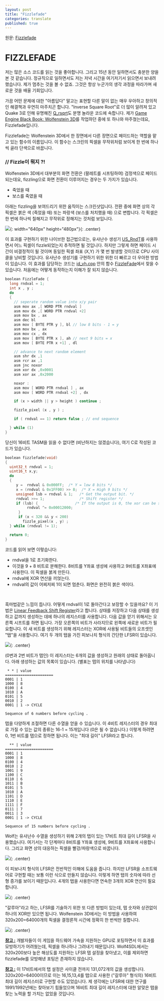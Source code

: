 ```yaml
---
layout: post
title: "Fizzlefade"
categories: translate
published: true
---
```


<style type="text/css">
.center {
    display: block;
    margin: auto;
}
</style>

원문: [Fizzlefade](http://fabiensanglard.net/fizzlefade/)

# FIZZLEFADE

저는 많은 소스 코드를 읽는 것을 좋아합니다. 그리고 15년 동안 일하면서도 충분한 양을 본 것 같습니다. 정규직으로 일하면서도 저는 저녁 시간을 여기저기서 읽으면서 보내려 했습니다. 제가 멈추는 것을 볼 수 없죠. 그것은 항상 누군가의 생각 과정을 따라가며 새로운 것을 배울 기회입니다.

가끔 어떤 문제에 대한 "아름답다" 말고는 표현할 다른 말이 없는 매우 우아하고 창의적인 해결책과 우연히 마주치곤 합니다. "Inverse Square Root"로 더 많이 알려져 있고 Quake 3로 인해 유명해진 [Q_rsqrt](https://en.wikipedia.org/wiki/Fast_inverse_square_root)도 분명 놀라운 코드에 속합니다. 제가 [Game Engine Black Book: Wolfenstein 3D](https://play.google.com/store/books/details/Fabien_Sanglard_Game_Engine_Black_Book?id=Lq4yDwAAQBAJ)를 작업하던 중에 또 하나와 마주쳤는데요, Fizzlefade입니다.

Fizzlefade는 Wolfenstein 3D에서 한 장면에서 다른 장면으로 페이드하는 역할을 맡고 있는 함수의 이름입니다. 이 함수는 스크린의 픽셀을 무작위처럼 보이게 한 번에 하나씩 골라 단색으로 바꿉니다.

### // Fizzle이 뭐지 ?!

Wolfenstein 3D에서 대부분의 화면 전환은 (팔레트를 시프팅하여) 검정색으로 페이드되는데요, fizzling으로 화면 전환이 이루어지는 경우는 두 가지가 있습니다.

- 죽었을 때
- 보스를 죽였을 때

아래는 fizzling을 보여드리기 위한 움직이는 스크린샷입니다. 전환 중에 화면 상의 각 픽셀은 붉은 색 (죽었을 때) 또는 파랑색 (보스를 처치했을 때) 으로 변합니다. 각 픽셀은 한 번에 하나씩 칠해지고 무작위로 정해지는 것처럼 보입니다.

![](/assets/2018-10-01-fizzlefade/die.gif){: width="640px" height="480px"}{: .center}

이 효과를 구현하기 위한 나이브한 접근법으로는, 유사난수 생성기 [US_RndT](https://github.com/id-Software/wolf3d/blob/05167784ef009d0d0daefe8d012b027f39dc8541/WOLFSRC/ID_US_A.ASM#L85)를 사용하면서 어느 픽셀이 fizzle되었는지 추적하면 될 것입니다. 하지만 그렇게 하면 페이드 시간이 비결정적이 될 것이며 동일한 픽셀 좌표 (X,Y) 가 몇 번 발생할 것이므로 CPU 사이클을 낭비할 것입니다. 유사난수 생성기를 구현하기 위한 위한 더 빠르고 더 우아한 방법이 있습니다. 이 효과를 담당하는 코드는 [id_vh.cpp](https://github.com/id-Software/wolf3d/blob/05167784ef009d0d0daefe8d012b027f39dc8541/WOLFSRC/ID_VH.C) 안의 함수 [FizzleFade](https://github.com/id-Software/wolf3d/blob/05167784ef009d0d0daefe8d012b027f39dc8541/WOLFSRC/ID_VH.C#L471)에서 찾을 수 있습니다. 처음에는 어떻게 동작하는지 이해가 잘 되지 않습니다.

```c
boolean FizzleFade {
  long rndval = 1;
  int x , y ;
  do
  {
    // seperate random value into x/y pair
    asm mov ax ,[ WORD PTR rndval ]
    asm mov dx ,[ WORD PTR rndval +2]
    asm mov bx , ax
    asm dec bl
    asm mov [ BYTE PTR y ], bl // low 8 bits - 1 = y
    asm mov bx , ax
    asm mov cx , dx
    asm mov [ BYTE PTR x ], ah // next 9 bits = x
    asm mov [ BYTE PTR x +1] , dl

    // advance to next random element
    asm shr dx ,1
    asm rcr ax ,1
    asm jnc noxor
    asm xor dx ,0x0001
    asm xor ax ,0x2000

    noxor :
    asm mov [ WORD PTR rndval ] , ax
    asm mov [ WORD PTR rndval +2] , dx

    if (x > width || y > height ) continue ;

    fizzle_pixel (x , y ) ;

    if ( rndval == 1) return false ; // end sequence

  } while (1)
}
```

당신이 16비트 TASM을 읽을 수 없다면 (비난하지는 않겠습니다), 여기 C로 작성된 코드가 있습니다.

```c
boolean fizzlefade(void)
{
  uint32_t rndval = 1;
  uint16_t x,y;
  do
  {
     y =  rndval & 0x000FF;  /* Y = low 8 bits */
     x = (rndval & 0x1FF00) >> 8;  /* X = High 9 bits */
     unsigned lsb = rndval & 1;   /* Get the output bit. */
     rndval >>= 1;                /* Shift register */
     if (lsb) {                 /* If the output is 0, the xor can be skipped. */
          rndval ^= 0x00012000;
      }
      if (x < 320 && y < 200)
        fizzle_pixel(x , y) ;
  } while (rndval != 1);

  return 0;
}
```

코드를 읽어 보면 이렇습니다:

- rndval을 1로 초기화한다.
- 이것을 9 + 8 비트로 분해한다. 8비트를 Y좌표 생성에 사용하고 9비트를 X좌표에 사용한다. 이 픽셀을 붉게 만든다.
- rndval에 XOR 연산을 끼얹는다.
- rndval의 값이 어찌저찌 1이 되면 멈춘다. 화면은 완전히 붉은 색이다.

<br />

흑마법같은 느낌이 듭니다. 어떻게 rndval이 1로 돌아간다고 보장할 수 있을까요? 이 기법은 [Linear Feedback Shift Register](https://en.wikipedia.org/wiki/Linear-feedback_shift_register)라고 합니다. 상태를 저장하고 다음 상태를 생성하고 값까지 생성하는 데에 하나의 레지스터를 사용합니다. 다음 값을 얻기 위해서는 오른쪽 시프트를 하면 됩니다. 가장 오른쪽의 비트가 사라지므로 왼쪽에 새로운 비트가 필요합니다. 이 새 비트를 생성하기 위해 레지스터는 XOR에 사용될 비트들의 오프셋인 "탭"을 사용합니다. 여기 두 개의 탭을 가진 피보나치 형식의 간단한 LFSR이 있습니다.

![](/assets/2018-10-01-fizzlefade/4bits_lfsr.svg){: .center}

(0번과 2번 비트가 탭인) 이 레지스터는 6개의 값을 생성하고 원래의 상태로 돌아옵니다. 아래 생성하는 값의 목록이 있습니다. (별표는 탭의 위치를 나타냅니다)

```
 * * | value
======================
0001 | 1
1000 | 8
0100 | 4
1010 | A
0101 | 5
0010 | 2
0001 | 1 -> CYCLE

Sequence of 6 numbers before cycling .
```

탭을 다양하게 조절하면 다른 수열을 얻을 수 있습니다. 이 4비트 레지스터의 경우 최대로 가질 수 있는 값의 종류는 16-1 = 15개입니다 (0은 될 수 없습니다.) 이렇게 하려면 0, 1번 비트를 탭으로 정하면 됩니다. 이는 "최대 길이" LFSR라고 합니다.

```
  ** | value
======================
0001 | 1
1000 | 8
0100 | 4
0010 | 2
1001 | 9
1100 | C
0110 | 6
1011 | B
0101 | 5
1010 | A
1101 | D
1110 | E
1111 | F
0111 | 7
0011 | 3
0001 | 1 -> CYCLE

Sequence of 15 numbers before cycling .
```

Wolf는 유사난수 수열을 생성하기 위해 2개의 탭이 있는 17비트 최대 길이 LFSR을 사용했습니다. 여기서는 각 단계마다 8비트를 Y좌표 생성에, 9비트를 X좌표에 사용합니다. 그리고 화면 상의 대응하는 픽셀을 빨강/파랑색으로 바꿉니다.

![](/assets/2018-10-01-fizzlefade/fibonacci.svg){: .center}

이 피보나치 형식의 LFSR은 전반적인 이해에 도움을 줍니다. 하지만 LFSR을 소프트웨어로 구현할 때는 보통 이런 식으로 만들지 않습니다. 이렇게 하면 탭의 숫자에 따라 선형 증가를 보이기 때문입니다. 4개의 탭을 사용한다면 연속한 3개의 XOR 연산이 필요합니다.

![](/assets/2018-10-01-fizzlefade/fibonacci_hard.svg){: .center}

"갈루아"라고 하는, LFSR를 기술하기 위한 또 다른 방법이 있는데, 탭 숫자와 상관없이 하나의 XOR만 있으면 됩니다. Wolfenstein 3D에서는 이 방법을 사용하여 320x200=64000개의 픽셀을 결정론적 시간에 정확히 한 번씩만 칠합니다.

![](/assets/2018-10-01-fizzlefade/galois.svg){: .center}

**<u>참고 :</u>** 개발자들이 이 게임을 하드웨어 가속을 지원하는 GPU로 포팅하면서 이 효과를 모방하기가 어려웠는데, 픽셀을 하나하나 그려내기 때문입니다. Wolf4SDL에서는 320x200보다 높은 해상도를 지원하는 LFSR 탭 설정을 찾아냈고, 이를 제외하면 fizzlefade를 모방해낸 포팅은 존재하지 않습니다.

**<u>참고 :</u>** 이 17비트에서의 탭 설정은 사이클 전까지 131,072개의 값을 생성합니다. 320x200=64000이므로 이는 16,15,13,4를 탭으로 사용한 ("갈루아" 형식의) 16비트 최대 길이 레지스터로 구현할 수도 있었습니다. 제 생각에는 LFSR에 대한 연구를 1991/1992년에는 찾아보기 힘들었으며 16비트 최대 길이 레지스터에 대한 알맞은 탭을 찾는 노력을 할 가치는 없었을 것입니다.